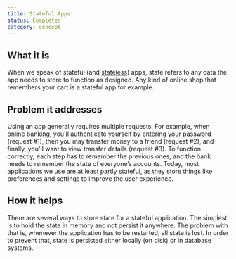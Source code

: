 ```yaml
---
title: Stateful Apps
status: Completed
category: concept
---
```


## What it is

When we speak of stateful (and [stateless](/stateless-apps/)) apps, 
state refers to any data the app needs to store to function as designed. 
Any kind of online shop that remembers your cart is a stateful app for example. 

## Problem it addresses

Using an app generally requires multiple requests. 
For example, when online banking, you'll authenticate yourself by 
entering your password (request #1), 
then you may transfer money to a friend (request #2), 
and finally, you'll want to view transfer details (request #3). 
To function correctly, each step has to remember the previous ones, 
and the bank needs to remember the state of everyone’s accounts. 
Today, most applications we use are at least partly stateful, 
as they store things like preferences and settings to improve the user experience.

## How it helps

There are several ways to store state for a stateful application. 
The simplest is to hold the state in memory and not persist it anywhere. 
The problem with that is, whenever the application has to be restarted, all state is lost. 
In order to prevent that, state is persisted either locally (on disk) or in database systems. 
